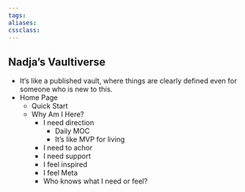 ```yaml
---
tags:
aliases:
cssclass: 
---
```

## Nadja’s Vaultiverse
- It’s like a published vault, where things are clearly defined even for someone who is new to this.
- Home Page
	- Quick Start
	- Why Am I Here?
		- I need direction
			- Daily MOC
			- It’s like MVP for living
		- I need to achor
		- I need support
		- I feel inspired
		- I feel Meta
		- Who knows what I need or feel?
